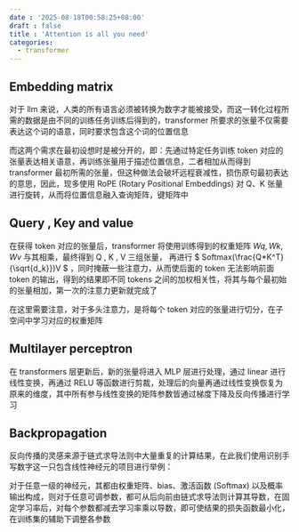 ```yaml
---
date : '2025-08-18T00:58:25+08:00'
draft : false
title : 'Attention is all you need'
categories:
  - transformer
---
```


## Embedding matrix

  对于 llm 来说，人类的所有语言必须被转换为数字才能被接受，而这一转化过程所需的数据是由不同的训练任务训练后得到的，transformer 所要求的张量不仅需要表达这个词的语意，同时要求包含这个词的位置信息

  而这两个需求在最初设想时是被分开的，即：先通过特定任务训练 token 对应的张量表达相关语意，再训练张量用于描述位置信息，二者相加从而得到 transformer 最初所需的张量，但这种做法会破坏远程衰减性，损伤原句最初表达的意思，因此，现多使用 RoPE (Rotary Positional Embeddings) 对 Q、K 张量进行旋转，从而将位置信息融入查询矩阵，键矩阵中

## Query , Key and value
  
  在获得 token 对应的张量后，transformer 将使用训练得到的权重矩阵 $Wq , Wk , Wv$ 与其相乘，最终得到 Q , K , V 三组张量， 再进行 $ Softmax(\frac{Q*K^T}{\sqrt{d_k}})V $ ，同时掩蔽一些注意力，从而使后面的 token 无法影响前面 token 的输出，得到的结果即不同 tokens 之间的加权相关性，将其与每个最初始的张量相加，第一次的注意力更新就完成了

  在这里需要注意，对于多头注意力，是将每个 token 对应的张量进行切分，在子空间中学习对应的权重矩阵

## Multilayer perceptron
  
  在 transformers 层更新后，新的张量将进入 MLP 层进行处理，通过 linear 进行线性变换，再通过 RELU 等函数进行剪裁，处理后的向量再通过线性变换恢复为原来的维度，其中所有参与线性变换的矩阵参数皆通过梯度下降及反向传播进行学习

## Backpropagation
  
  反向传播的灵感来源于链式求导法则中大量重复的计算结果，在此我们使用识别手写数字这一只包含线性神经元的项目进行举例：

  对于任意一级的神经元，其都由权重矩阵、bias、激活函数 (Softmax) 以及概率输出构成，则对于任意可调参数，都可从后向前由链式求导法则计算其导数，在固定学习率后，对每个参数都减去学习率乘以导数，即可使结果的损失函数最小化，在训练集的辅助下调整各参数